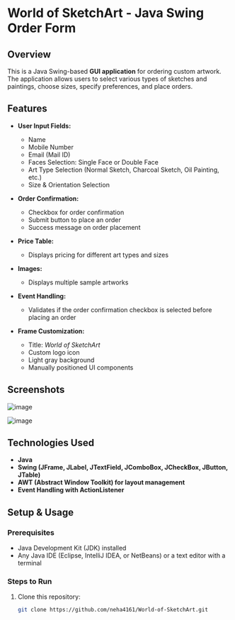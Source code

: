 # World of SketchArt - Java Swing Order Form

## Overview
This is a Java Swing-based **GUI application** for ordering custom artwork. The application allows users to select various types of sketches and paintings, choose sizes, specify preferences, and place orders.

## Features
- **User Input Fields:**
  - Name
  - Mobile Number
  - Email (Mail ID)
  - Faces Selection: Single Face or Double Face
  - Art Type Selection (Normal Sketch, Charcoal Sketch, Oil Painting, etc.)
  - Size & Orientation Selection

- **Order Confirmation:**
  - Checkbox for order confirmation
  - Submit button to place an order
  - Success message on order placement

- **Price Table:**
  - Displays pricing for different art types and sizes

- **Images:**
  - Displays multiple sample artworks

- **Event Handling:**
  - Validates if the order confirmation checkbox is selected before placing an order

- **Frame Customization:**
  - Title: *World of SketchArt*
  - Custom logo icon
  - Light gray background
  - Manually positioned UI components

## Screenshots


![image](https://github.com/user-attachments/assets/6d2b0a19-77cd-4b77-87e2-4902d3c75f13)

![image](https://github.com/user-attachments/assets/a2d9fb35-1eb3-4804-8558-7879df812ff5)


## Technologies Used
- **Java**
- **Swing (JFrame, JLabel, JTextField, JComboBox, JCheckBox, JButton, JTable)**
- **AWT (Abstract Window Toolkit) for layout management**
- **Event Handling with ActionListener**

## Setup & Usage
### Prerequisites
- Java Development Kit (JDK) installed
- Any Java IDE (Eclipse, IntelliJ IDEA, or NetBeans) or a text editor with a terminal

### Steps to Run
1. Clone this repository:
   ```sh
   git clone https://github.com/neha4161/World-of-SketchArt.git
